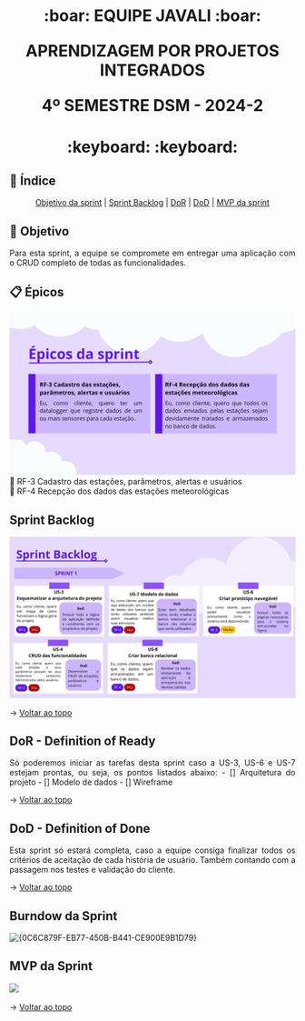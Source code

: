 <span id="topo">
<h1 align='center'>
:boar: EQUIPE JAVALI :boar:

APRENDIZAGEM POR PROJETOS INTEGRADOS

4º SEMESTRE DSM - 2024-2
</h1>

<h1 align='center'> :keyboard:  :keyboard: </h1>

## :mag_right: Índice
<p align='center'>
    <a href="#objetivo">Objetivo da sprint</a> | 
    <a href="#backlog">Sprint Backlog</a> |
    <a href="#dor">DoR</a> |
    <a href="#dod">DoD</a> |
    <a href="#mvp">MVP da sprint</a> 
</p>

<span id='objetivo'>

## :dart: Objetivo
<p align='justify'>
    Para esta sprint, a equipe se compromete em entregar uma aplicação com o CRUD completo de todas as funcionalidades.
</p>


<span id='backlog'>

## :clipboard: Épicos

![Requisitos](docs/requisitos.png)
:pushpin: RF-3 Cadastro das estações, parâmetros, alertas e usuários     
:pushpin: RF-4 Recepção dos dados das estações meteorológicas

## Sprint Backlog

![Backlog](docs/backlog.png)

→ [Voltar ao topo](#topo)

<span id='dor'>

## DoR - Definition of Ready
<p align='justify'>
    Só poderemos iniciar as tarefas desta sprint caso a US-3, US-6 e US-7 estejam prontas, ou seja, os pontos listados abaixo:
    - [] Arquitetura do projeto
    - [] Modelo de dados
    - [] Wireframe
</p>

→ [Voltar ao topo](#topo)  

<span id="dod">

## DoD - Definition of Done
<p align='justify'>
    Esta sprint só estará completa, caso a equipe consiga finalizar todos os critérios de aceitação de cada história de usuário. Também contando com a passagem nos testes e validação do cliente.
</p>

→ [Voltar ao topo](#topo)

<span id="mvp">

## Burndow da Sprint
<img width="775" alt="{0C6C879F-EB77-450B-B441-CE900E9B1D79}" src="https://github.com/user-attachments/assets/25f001b0-36ed-477b-8d65-349f724db42e">


## MVP da Sprint

![](/doc/MVP.gif)

→ [Voltar ao topo](#topo)
